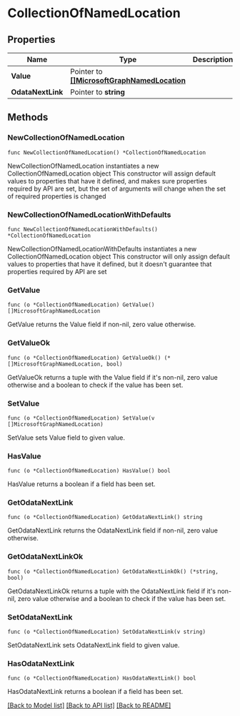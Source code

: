 # CollectionOfNamedLocation

## Properties

Name | Type | Description | Notes
------------ | ------------- | ------------- | -------------
**Value** | Pointer to [**[]MicrosoftGraphNamedLocation**](MicrosoftGraphNamedLocation.md) |  | [optional] 
**OdataNextLink** | Pointer to **string** |  | [optional] 

## Methods

### NewCollectionOfNamedLocation

`func NewCollectionOfNamedLocation() *CollectionOfNamedLocation`

NewCollectionOfNamedLocation instantiates a new CollectionOfNamedLocation object
This constructor will assign default values to properties that have it defined,
and makes sure properties required by API are set, but the set of arguments
will change when the set of required properties is changed

### NewCollectionOfNamedLocationWithDefaults

`func NewCollectionOfNamedLocationWithDefaults() *CollectionOfNamedLocation`

NewCollectionOfNamedLocationWithDefaults instantiates a new CollectionOfNamedLocation object
This constructor will only assign default values to properties that have it defined,
but it doesn't guarantee that properties required by API are set

### GetValue

`func (o *CollectionOfNamedLocation) GetValue() []MicrosoftGraphNamedLocation`

GetValue returns the Value field if non-nil, zero value otherwise.

### GetValueOk

`func (o *CollectionOfNamedLocation) GetValueOk() (*[]MicrosoftGraphNamedLocation, bool)`

GetValueOk returns a tuple with the Value field if it's non-nil, zero value otherwise
and a boolean to check if the value has been set.

### SetValue

`func (o *CollectionOfNamedLocation) SetValue(v []MicrosoftGraphNamedLocation)`

SetValue sets Value field to given value.

### HasValue

`func (o *CollectionOfNamedLocation) HasValue() bool`

HasValue returns a boolean if a field has been set.

### GetOdataNextLink

`func (o *CollectionOfNamedLocation) GetOdataNextLink() string`

GetOdataNextLink returns the OdataNextLink field if non-nil, zero value otherwise.

### GetOdataNextLinkOk

`func (o *CollectionOfNamedLocation) GetOdataNextLinkOk() (*string, bool)`

GetOdataNextLinkOk returns a tuple with the OdataNextLink field if it's non-nil, zero value otherwise
and a boolean to check if the value has been set.

### SetOdataNextLink

`func (o *CollectionOfNamedLocation) SetOdataNextLink(v string)`

SetOdataNextLink sets OdataNextLink field to given value.

### HasOdataNextLink

`func (o *CollectionOfNamedLocation) HasOdataNextLink() bool`

HasOdataNextLink returns a boolean if a field has been set.


[[Back to Model list]](../README.md#documentation-for-models) [[Back to API list]](../README.md#documentation-for-api-endpoints) [[Back to README]](../README.md)


